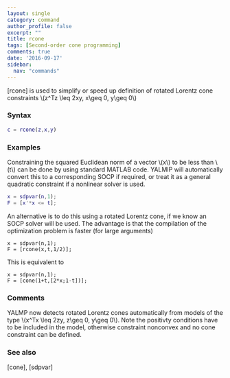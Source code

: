 ```yaml
---
layout: single
category: command
author_profile: false
excerpt: ""
title: rcone
tags: [Second-order cone programming]
comments: true
date: '2016-09-17'
sidebar:
  nav: "commands"
---
```


[rcone] is used to simplify or speed up definition of rotated Lorentz cone constraints \\(z^Tz \leq 2xy, x\geq 0, y\geq 0\\)

### Syntax

````matlab
c = rcone(z,x,y)
````

### Examples

Constraining the squared Euclidean norm of a vector \\(x\\) to be less than \\(t\\) can be done by using standard MATLAB code. YALMIP will automatically convert this to a corresponding SOCP if required, or treat it as a general quadratic constraint if a nonlinear solver is used.

````matlab
x = sdpvar(n,1);
F = [x'*x <= t];
````

An alternative is to do this using a rotated Lorentz cone, if we know an SOCP solver will be used. The advantage is that the compilation of the optimization problem is faster (for large arguments)

````matlabb
x = sdpvar(n,1);
F = [rcone(x,t,1/2)];
````

This is equivalent to 
````matlabb
x = sdpvar(n,1);
F = [cone(1+t,[2*x;1-t])];
````

### Comments

YALMP now detects rotated Lorentz cones automatically from models of the type \\(x^Tx \leq 2zy, z\geq 0, y\geq 0\\). Note the positivty conditions have to be included in the model, otherwise constraint nonconvex and no cone constraint can be defined.

### See also
[cone], [sdpvar]
